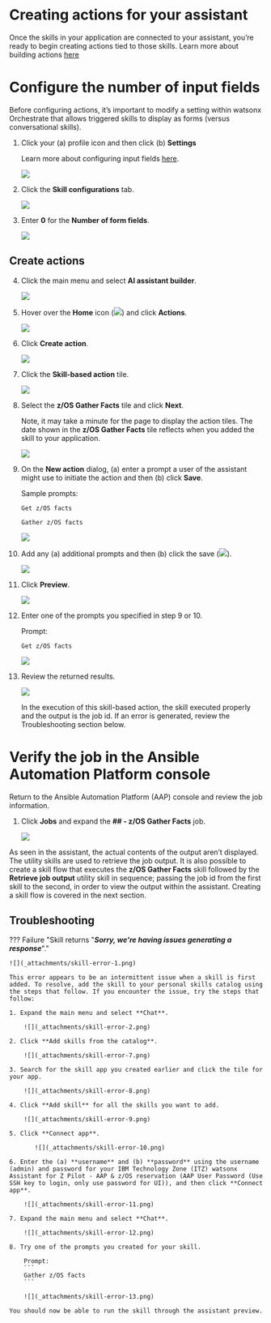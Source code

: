 # Creating actions for your assistant
Once the skills in your application are connected to your assistant, you’re ready to begin creating actions tied to those skills. Learn more about building actions <a href="https://www.ibm.com/docs/en/watsonx/watson-orchestrate/current?topic=assistants-building-your-ai-assistant-actions" target="_blank">here</a>

# Configure the number of input fields
Before configuring actions, it’s important to modify a setting within watsonx Orchestrate that allows triggered skills to display as forms (versus conversational skills). 

1. Click your (a) profile icon and then click (b) **Settings**

    Learn more about configuring input fields <a href="https://www.ibm.com/docs/en/watsonx/watson-orchestrate/current?topic=actions-defining-how-interact-skill-in-conversation#configuring-multi-turn-conversations" target="_blank">here</a>.

    ![](_attachments/skillsConfig0.png)

2. Click the **Skill configurations** tab.

    ![](_attachments/skillsConfig1.png)

3. Enter **0** for the **Number of form fields**.

    ![](_attachments/skillsConfig2.png)

## Create actions
4. Click the main menu and select **AI assistant builder**.

    ![](_attachments/createActions0.png)

5. Hover over the **Home** icon (![](_attachments/homeIcon.png)) and click **Actions**.

    ![](_attachments/createActions1.png)

6. Click **Create action**.

    ![](_attachments/createActions2.png)

7. Click the **Skill-based action** tile.

    ![](_attachments/createActions3.png)

8. Select the **z/OS Gather Facts** tile and click **Next**.

    Note, it may take a minute for the page to display the action tiles. The date shown in the **z/OS Gather Facts** tile reflects when you added the skill to your application.

    ![](_attachments/createActions4.png)

9. On the **New action** dialog, (a) enter a prompt a user of the assistant might use to initiate the action and then (b) click **Save**.

    Sample prompts:

    ```
    Get z/OS facts
    ```

    ```
    Gather z/OS facts
    ```

    ![](_attachments/createActions5.png)

10. Add any (a) additional prompts and then (b) click the save (![](_attachments/diskIcon.png)).

    ![](_attachments/createActions6.png)

11. Click **Preview**.

    ![](_attachments/createActions7.png)

12. Enter one of the prompts you specified in step 9 or 10.

    Prompt:
    ```
    Get z/OS facts
    ```

    ![](_attachments/createActions8.png)

13. Review the returned results.

    ![](_attachments/createActions9.png)

    In the execution of this skill-based action, the skill executed properly and the output is the job id. If an error is generated, review the Troubleshooting section below.

# Verify the job in the Ansible Automation Platform console
Return to the Ansible Automation Platform (AAP) console and review the job information.

1. Click **Jobs** and expand the **## - z/OS Gather Facts** job.

    ![](_attachments/createActions10.png)

As seen in the assistant, the actual contents of the output aren’t displayed. The utility skills are used to retrieve the job output. It is also possible to create a skill flow that executes the **z/OS Gather Facts** skill followed by the **Retrieve job output** utility skill in sequence; passing the job id from the first skill to the second, in order to view the output within the assistant. Creating a skill flow is covered in the next section.

## Troubleshooting

??? Failure "Skill returns "***Sorry, we're having issues generating a response***"."

    ![](_attachments/skill-error-1.png)

    This error appears to be an intermittent issue when a skill is first added. To resolve, add the skill to your personal skills catalog using the steps that follow. If you encounter the issue, try the steps that follow:

    1. Expand the main menu and select **Chat**.
   
        ![](_attachments/skill-error-2.png)

    2. Click **Add skills from the catalog**.
   
        ![](_attachments/skill-error-7.png)

    3. Search for the skill app you created earlier and click the tile for your app.
   
        ![](_attachments/skill-error-8.png)
    
    4. Click **Add skill** for all the skills you want to add.

        ![](_attachments/skill-error-9.png)

    5. Click **Connect app**.
   
           ![](_attachments/skill-error-10.png)

    6. Enter the (a) **username** and (b) **password** using the username (admin) and password for your IBM Technology Zone (ITZ) watsonx Assistant for Z Pilot - AAP & z/OS reservation (AAP User Password (Use SSH key to login, only use password for UI)), and then click **Connect app**.

        ![](_attachments/skill-error-11.png) 

    7. Expand the main menu and select **Chat**.

        ![](_attachments/skill-error-12.png) 
    
    8. Try one of the prompts you created for your skill.

        Prompt:
        ```
        Gather z/OS facts
        ```

        ![](_attachments/skill-error-13.png) 

    You should now be able to run the skill through the assistant preview.